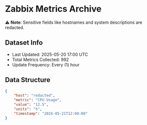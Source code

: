 # Zabbix Metrics Archive

⚠️ **Note**: Sensitive fields like hostnames and system descriptions are redacted.

## Dataset Info
- Last Updated: 2025-05-20 17:00 UTC
- Total Metrics Collected: 992
- Update Frequency: Every (1) hour

## Data Structure
```json
{
    "host": "redacted",
    "metric": "CPU Usage",
    "value": "12.5",
    "units": "%",
    "timestamp": "2024-05-21T12:00:00"
}
```
